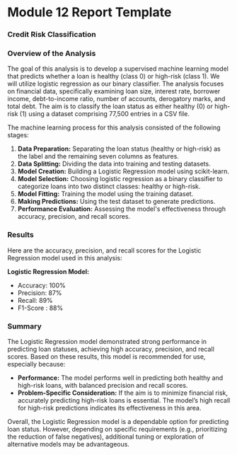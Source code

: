 # Module 12 Report Template
### Credit Risk Classification

### Overview of the Analysis

The goal of this analysis is to develop a supervised machine learning model that predicts whether a loan is healthy (class 0) or high-risk (class 1). We will utilize logistic regression as our binary classifier. The analysis focuses on financial data, specifically examining loan size, interest rate, borrower income, debt-to-income ratio, number of accounts, derogatory marks, and total debt. The aim is to classify the loan status as either healthy (0) or high-risk (1) using a dataset comprising 77,500 entries in a CSV file.

The machine learning process for this analysis consisted of the following stages:

1. **Data Preparation:** Separating the loan status (healthy or high-risk) as the label and the remaining seven columns as features.
2. **Data Splitting:** Dividing the data into training and testing datasets.
3. **Model Creation:** Building a Logistic Regression model using scikit-learn.
4. **Model Selection:** Choosing logistic regression as a binary classifier to categorize loans into two distinct classes: healthy or high-risk.
5. **Model Fitting:** Training the model using the training dataset.
6. **Making Predictions:** Using the test dataset to generate predictions.
7. **Performance Evaluation:** Assessing the model's effectiveness through accuracy, precision, and recall scores.


### Results

Here are the accuracy, precision, and recall scores for the Logistic Regression model used in this analysis:

**Logistic Regression Model:**
- Accuracy: 100%
- Precision: 87%
- Recall: 89%
- F1-Score : 88%

### Summary

The Logistic Regression model demonstrated strong performance in predicting loan statuses, achieving high accuracy, precision, and recall scores. Based on these results, this model is recommended for use, especially because:

- **Performance:** The model performs well in predicting both healthy and high-risk loans, with balanced precision and recall scores.
- **Problem-Specific Consideration:** If the aim is to minimize financial risk, accurately predicting high-risk loans is essential. The model’s high recall for high-risk predictions indicates its effectiveness in this area.

Overall, the Logistic Regression model is a dependable option for predicting loan status. However, depending on specific requirements (e.g., prioritizing the reduction of false negatives), additional tuning or exploration of alternative models may be advantageous.
